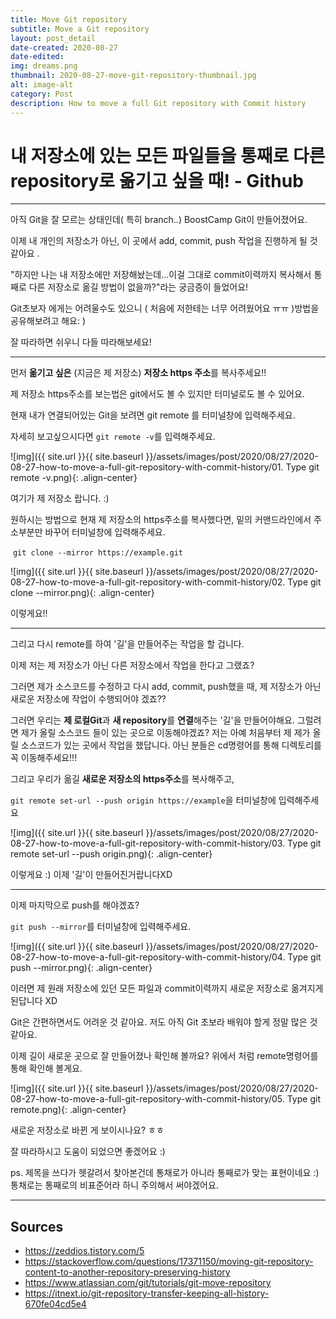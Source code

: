 ```yaml
---
title: Move Git repository
subtitle: Move a Git repository
layout: post_detail
date-created: 2020-08-27
date-edited:
img: dreams.png
thumbnail: 2020-08-27-move-git-repository-thumbnail.jpg
alt: image-alt
category: Post
description: How to move a full Git repository with Commit history
---
```


# 내 저장소에 있는 모든 파일들을 통째로 다른 repository로 옮기고 싶을 때! - Github

---



아직 Git을 잘 모르는 상태인데( 특히 branch..) BoostCamp Git이 만들어졌어요. 

이제 내 개인의 저장소가 아닌, 이 곳에서 add, commit, push 작업을 진행하게 될 것 같아요 . 

"하지만 나는 내 저장소에만 저장해놨는데...이걸 그대로 commit이력까지 복사해서 통째로 다른 저장소로 옮길 방법이 없을까?"라는 궁금증이 들었어요!

Git초보자 에게는 어려울수도 있으니 ( 처음에 저한테는 너무 어려웠어요 ㅠㅠ )방법을 공유해보려고 해요: )

잘 따라하면 쉬우니 다들 따라해보세요! 



---



먼저 **옮기고 싶은** (지금은 제 저장소) **저장소 https 주소**를 복사주세요!! 

제 저장소 https주소를 보는법은 git에서도 볼 수 있지만 터미널로도 볼 수 있어요. 

현재 내가 연결되어있는 Git을 보려면 git remote 를 터미널창에 입력해주세요.

자세히 보고싶으시다면 `git remote -v`를 입력해주세요.

![img]({{ site.url }}{{ site.baseurl }}/assets/images/post/2020/08/27/2020-08-27-how-to-move-a-full-git-repository-with-commit-history/01. Type git remote -v.png){: .align-center}

여기가 제 저장소 랍니다. :)

원하시는 방법으로 현재 제 저장소의 https주소를 복사했다면, 밑의 커맨드라인에서 주소부분만 바꾸어 터미널창에 입력해주세요. 

​	`git clone --mirror https://example.git`



![img]({{ site.url }}{{ site.baseurl }}/assets/images/post/2020/08/27/2020-08-27-how-to-move-a-full-git-repository-with-commit-history/02. Type git clone --mirror.png){: .align-center}

이렇게요!! 



---



그리고 다시 remote를 하여 '길'을 만들어주는 작업을 할 겁니다.

이제 저는 제 저장소가 아닌 다른 저장소에서 작업을 한다고 그랬죠?

그러면 제가 소스코드를 수정하고 다시 add, commit, push했을 때, 제 저장소가 아닌 새로운 저장소에 작업이 수행되어야 겠죠??

그러면 우리는 **제 로컬Git**과 **새 repository**를 **연결**해주는 '길'을 만들어야해요. 그럴려면 제가 올릴 소스코드 들이 있는 곳으로 이동해야겠죠? 저는 아예 처음부터 제 제가 올릴 소스코드가 있는 곳에서 작업을 했답니다. 아닌 분들은 cd명령어를 통해 디렉토리를 꼭 이동해주세요!!!

그리고 우리가 옮길 **새로운 저장소의 https주소**를 복사해주고, 

`git remote set-url --push origin https://example`을 터미널창에 입력해주세요

![img]({{ site.url }}{{ site.baseurl }}/assets/images/post/2020/08/27/2020-08-27-how-to-move-a-full-git-repository-with-commit-history/03. Type git remote set-url --push origin.png){: .align-center}

이렇게요 :) 이제 '길'이 만들어진거랍니다XD



---



이제 마지막으로 push를 해야겠죠? 

`git push --mirror`를 터미널창에 입력해주세요.

![img]({{ site.url }}{{ site.baseurl }}/assets/images/post/2020/08/27/2020-08-27-how-to-move-a-full-git-repository-with-commit-history/04. Type git push --mirror.png){: .align-center}

이러면 제 원래 저장소에 있던 모든 파일과 commit이력까지 새로운 저장소로 옮겨지게 된답니다 XD 

Git은 간편하면서도 어려운 것 같아요. 저도 아직 Git 초보라 배워야 할게 정말 많은 것 같아요.

이제 길이 새로운 곳으로 잘 만들어졌나 확인해 볼까요?  위에서 처럼 remote명령어를 통해 확인해 볼게요.

![img]({{ site.url }}{{ site.baseurl }}/assets/images/post/2020/08/27/2020-08-27-how-to-move-a-full-git-repository-with-commit-history/05. Type git remote.png){: .align-center}

새로운 저장소로 바뀐 게 보이시나요? ㅎㅎ

잘 따라하시고 도움이 되었으면 좋겠어요 :)



ps. 제목을 쓰다가 헷갈려서 찾아본건데 통채로가 아니라 통째로가 맞는 표현이네요 :) 통채로는 통째로의 비표준어라 하니 주의해서 써야겠어요.



---



## Sources

* https://zeddios.tistory.com/5
* https://stackoverflow.com/questions/17371150/moving-git-repository-content-to-another-repository-preserving-history
* https://www.atlassian.com/git/tutorials/git-move-repository
* https://itnext.io/git-repository-transfer-keeping-all-history-670fe04cd5e4